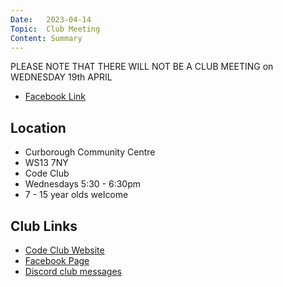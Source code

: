 ```yaml
---
Date:   2023-04-14
Topic:  Club Meeting
Content: Summary
---
```

PLEASE NOTE THAT THERE WILL NOT BE A CLUB MEETING on WEDNESDAY 19th APRIL

* [Facebook Link](https://www.facebook.com/720665616418529/posts/735232371628520)

## Location

* Curborough Community Centre
* WS13 7NY
* Code Club
* Wednesdays 5:30 - 6:30pm
* 7 - 15 year olds welcome

## Club Links

* [Code Club Website](https://lichfield-code-club.github.io/)
* [Facebook Page](https://www.facebook.com/LichfieldCoders)
* [Discord club messages](https://discord.gg/szz6xGK)
